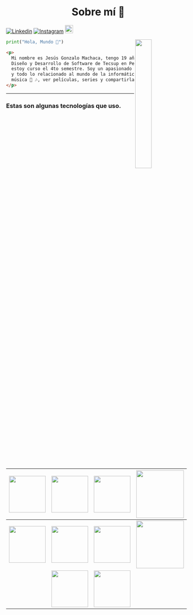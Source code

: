 <h1 align="center" color="Yelow"><pan>Sobre mí 🙂</span></h1>
  
[![Linkedin](https://img.shields.io/badge/-LinkedIn-blue?style=flat&logo=Linkedin&logoColor=white)](https://www.linkedin.com/in/jesus-g-machaca-136119276/)
[![Instagram](https://img.shields.io/badge/-Instagram-c13584?style=flat&labelColor=c13584&logo=instagram&logoColor=white)](https://www.instagram.com/gonza_machaca)
[<img src="https://img.shields.io/github/followers/JsasMachaca?label=follow&style=social" height="22" title="Follow me" />](https://github.com/jsusmachaca) 



<img align="right" src="https://images-wixmp-ed30a86b8c4ca887773594c2.wixmp.com/f/5f0ed5eb-f7f0-4f7e-8cd5-3b83330bfa13/d7ao0vl-332c17cb-bac9-43f8-9093-81ec1de41f24.gif?token=eyJ0eXAiOiJKV1QiLCJhbGciOiJIUzI1NiJ9.eyJzdWIiOiJ1cm46YXBwOjdlMGQxODg5ODIyNjQzNzNhNWYwZDQxNWVhMGQyNmUwIiwiaXNzIjoidXJuOmFwcDo3ZTBkMTg4OTgyMjY0MzczYTVmMGQ0MTVlYTBkMjZlMCIsIm9iaiI6W1t7InBhdGgiOiJcL2ZcLzVmMGVkNWViLWY3ZjAtNGY3ZS04Y2Q1LTNiODMzMzBiZmExM1wvZDdhbzB2bC0zMzJjMTdjYi1iYWM5LTQzZjgtOTA5My04MWVjMWRlNDFmMjQuZ2lmIn1dXSwiYXVkIjpbInVybjpzZXJ2aWNlOmZpbGUuZG93bmxvYWQiXX0.M5LFIa13R3yY4-nrMXbTmTYyIgoJ3V_gTR3Y2hkoNtI" width="30%">

```python
print("Hola, Mundo 👋")
```
```html
<p>
  Mi nombre es Jesús Gonzalo Machaca, tengo 19 años y soy estudiante de <br>
  Diseño y Desarrollo de Software de Tecsup en Perú. Actualmente  <br>
  estoy curso el 4to semestre. Soy un apasionado total de la programación <br>
  y todo lo relacionado al mundo de la informática. Me encanta escuchar <br>
  música 💓 🎶, ver películas, series y compartirla con mi familia.
</p>
```

---
### Estas son algunas tecnologías que uso.
| <img src="https://github.com/JsasMachaca/JsasMachaca/assets/118281223/e750ca60-d219-40ae-9223-a03ce42259f7" width="100x100px"> | <img src="https://github.com/JsasMachaca/JsasMachaca/assets/118281223/3564c78f-8d49-49bc-bce0-ce54b071cf55" width="100x100px">  |  <img src="https://github.com/JsasMachaca/JsasMachaca/assets/118281223/0f307d86-4180-4b71-a04a-2f39b19407ba" width="100x100px"> | <img src="https://github.com/JsasMachaca/JsasMachaca/assets/118281223/fbb57a0d-8453-4456-bb76-f66d9cb8e77f" width="130x130px"> |
|:-----:|:------:|:------:|:--------:|
| <img src="https://github.com/JsasMachaca/JsasMachaca/assets/118281223/b9a54d8b-169e-4b33-a249-f7b9e5eaa67b" width="100x100px"> | <img src="https://github.com/JsasMachaca/JsasMachaca/assets/118281223/5da42dba-02da-4e14-a498-56899d8ac130" width="100x100px"> | <img src="https://github.com/JsasMachaca/JsasMachaca/assets/118281223/a173d066-170a-44ac-bbac-a5c53e6231ab" width="100x100px"> | <img src="https://github.com/JsasMachaca/JsasMachaca/assets/118281223/4a2e755b-9433-4b47-9258-00cb46f4e6c1" width="130x160px"> |
| | <img src="https://github.com/JsasMachaca/JsasMachaca/assets/118281223/cf17f305-f500-48f3-8050-033de6bdef5b" width="100x100px"> | <img src="https://github.com/JsasMachaca/JsasMachaca/assets/118281223/d74a536d-5b51-4bc8-80ab-058451a46e89" width="100x100px"> | |



<!--
**JsasMachaca/JsasMachaca** is a ✨ _special_ ✨ repository because its `README.md` (this file) appears on your GitHub profile.


Here are some ideas to get you started:

- 🔭 I’m currently working on ...
- 🌱 I’m currently learning ...
- 👯 I’m looking to collaborate on ...
- 🤔 I’m looking for help with ...
- 💬 Ask me about ...
- 📫 How to reach me: ...
- 😄 Pronouns: ...
- ⚡ Fun fact: ...
-->
